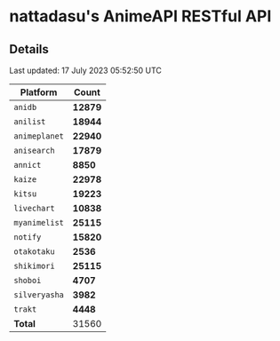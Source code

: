 # nattadasu's AnimeAPI RESTful API

## Details

<!-- updated -->
Last updated: 17 July 2023 05:52:50 UTC
<!-- /updated -->

<!-- counters -->
| Platform | Count |
| --- | --- |
| `anidb` | **12879** |
| `anilist` | **18944** |
| `animeplanet` | **22940** |
| `anisearch` | **17879** |
| `annict` | **8850** |
| `kaize` | **22978** |
| `kitsu` | **19223** |
| `livechart` | **10838** |
| `myanimelist` | **25115** |
| `notify` | **15820** |
| `otakotaku` | **2536** |
| `shikimori` | **25115** |
| `shoboi` | **4707** |
| `silveryasha` | **3982** |
| `trakt` | **4448** |
| **Total** | 31560 |
<!-- /counters -->
